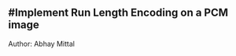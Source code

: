 #Implement Run Length Encoding on a PCM image
---------------------------------------------

Author: Abhay Mittal
